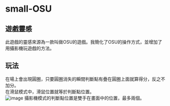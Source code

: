 # small-OSU
## 遊戲靈感
此遊戲的靈感來源為一款叫做OSU的遊戲。我簡化了OSU的操作方式，並增加了用攝影機玩遊戲的方法。
## 玩法
在場上會出現圓圈，只要圓圈消失的瞬間判斷點有疊在圓圈上面就算得分，反之不加分。  
在滑鼠模式中，滑鼠位置就等於判斷點位置。  
![image](https://github.com/PaidaAn/small-OSU/picture/主遊戲畫面.png)
攝影機模式的判斷點位置是雙手在畫面中的位置，最多兩個。
